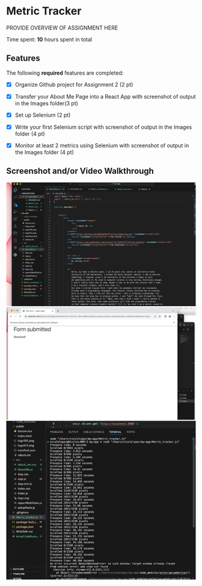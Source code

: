 # Metric Tracker

PROVIDE OVERVIEW OF ASSIGNMENT HERE

Time spent: **10** hours spent in total

## Features

The following **required** features are completed:

- [x] Organize Github project for Assignment 2 (2 pt)
- [x] Transfer your About Me Page into a React App with screenshot of output in the Images folder(3 pt)
- [x] Set up Selenium (2 pt)
- [x] Write your first Selenium script with screenshot of output in the Images folder (4 pt)
- [x] Monitor at least 2 metrics using Selenium with screenshot of output in the Images folder (4 pt)


## Screenshot and/or Video Walkthrough


![reactcode](images/reactcode.png)
![selenium](images/selenium_proj.png)
![terminal](images/terminal.png)
